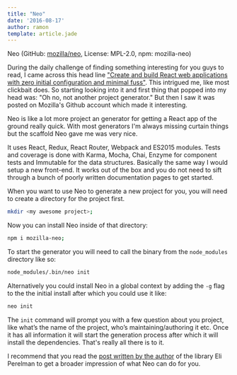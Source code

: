 ```yaml
---
title: "Neo"
date: '2016-08-17'
author: ramon
template: article.jade
---
```

Neo (GitHub: [mozilla/neo](https://github.com/mozilla/neo), License: MPL-2.0, npm: mozilla-neo)

During the daily challenge of finding something interesting for you guys to read, I came across this head line ["Create and build React web applications with zero initial configuration and minimal fuss"](https://blog.eliperelman.com/neo-8bf3d7325f7#.4w7pwyc2d).
This intrigued me, like most clickbait does. So starting looking into it and first thing that popped into my head was: "Oh no, not another project generator."
But then I saw it was posted on Mozilla's Github account which made it interesting.

Neo is like a lot more project an generator for getting a React app of the ground really quick.
With most generators I'm always missing curtain things but the scaffold Neo gave me was very nice.

It uses React, Redux, React Router, Webpack and ES2015 modules. Tests and coverage is done with Karma, Mocha, Chai, Enzyme for component tests and Immutable for the data structures.
Basically the same way I would setup a new front-end.
It works out of the box and you do not need to sift through a bunch of poorly written documentation pages to get started.

When you want to use Neo to generate a new project for you, you will need to create a directory for the project first.

```bash
mkdir <my awesome project>;
```
Now you can install Neo inside of that directory:

```bash
npm i mozilla-neo;
```
To start the generator you will need to call the binary from the `node_modules` directory like so:

```bash
node_modules/.bin/neo init
```
Alternatively you could install Neo in a global context by adding the `-g` flag to the the initial install after which you could use it like:
```bash
neo init
```

The `init` command will prompt you with a few question about you project, like what’s the name of the project, who’s maintaining/authoring it etc.
Once it has all information it will start the generation process after which it will install the dependencies. That's really all there is to it.

I recommend that you read the [post written by the author](https://blog.eliperelman.com/neo-8bf3d7325f7#.4w7pwyc2d) of the library Eli Perelman to get a broader impression of what Neo can do for you.

